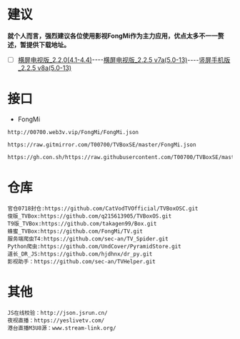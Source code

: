 # 建议
**就个人而言，强烈建议各位使用影视FongMi作为主力应用，优点太多不一一赘述，暂提供下载地址。**
- [ ] [横屏电视版_2.2.0(4.1-4.4)](https://gh.con.sh/https://raw.githubusercontent.com/FongMi/Release/a92dcc6c71ac3b9e7757ba292f1f3e543afe1489/apk/kitkat/leanback.apk)----[横屏电视版_2.2.5 v7a(5.0-13)](https://gh.con.sh/https://raw.githubusercontent.com/FongMi/Release/fongmi/apk/release/leanback-java-armeabi_v7a.apk)----[竖屏手机版_2.2.5 v8a(5.0-13)](https://gh.con.sh/https://raw.githubusercontent.com/FongMi/Release/fongmi/apk/release/mobile-python-arm64_v8a.apk)
# 接口
- FongMi
```
http://00700.web3v.vip/FongMi/FongMi.json
```
```
https://raw.gitmirror.com/T00700/TVBoxSE/master/FongMi.json
```
```
https://gh.con.sh/https://raw.githubusercontent.com/T00700/TVBoxSE/master/FongMi.json
```
# 仓库
```
官仓0718封仓:https://github.com/CatVodTVOfficial/TVBoxOSC.git
俊版_TVBox:https://github.com/q215613905/TVBoxOS.git
T9版_TVBox:https://github.com/takagen99/Box.git
蜂蜜_TVBox:https://github.com/FongMi/TV.git
服务端爬虫T4:https://github.com/sec-an/TV_Spider.git
Python爬虫:https://github.com/UndCover/PyramidStore.git
道长_DR_JS:https://github.com/hjdhnx/dr_py.git
影视助手：https://github.com/sec-an/TVHelper.git
```
# 其他
```
JS在线校验：http://json.jsrun.cn/
夜视直播：https://yeslivetv.com/
港台直播M3U8源：www.stream-link.org/
```
